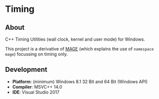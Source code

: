 # Timing

## About
C++ Timing Utilities (wall clock, kernel and user mode) for Windows.

This project is a derivative of [MAGE](https://github.com/matt77hias/MAGE) (which explains the use of `namespace mage`) focussing on timing only.

## Development
* **Platform**: (minimum) Windows 8.1 32 Bit and 64 Bit (Windows API)
* **Compiler**: MSVC++ 14.0
* **IDE**: Visual Studio 2017
